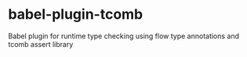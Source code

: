 # babel-plugin-tcomb
Babel plugin for runtime type checking using flow type annotations and tcomb assert library
